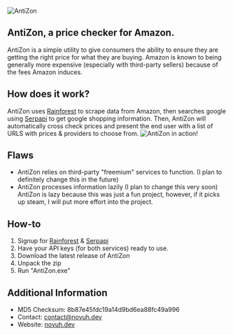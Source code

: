 ![AntiZon](https://i.imgur.com/6XwvFx8.png)
## AntiZon, a price checker for Amazon.
AntiZon is a simple utility to give consumers the ability to ensure they are getting the right price for what they are buying. Amazon is known to being generally more expensive (especially with third-party sellers) because of the fees Amazon induces.

## How does it work?
AntiZon uses [Rainforest](https://rainforestapi.com) to scrape data from Amazon, then searches google using [Serpapi](https://serpapi.com) to get google shopping information. Then, AntiZon will automatically cross check prices and present the end user with a list of URLS with prices & providers to choose from.
![AntiZon in action!](https://i.imgur.com/RjcpfPs.png)

## Flaws
* AntiZon relies on third-party "freemium" services to function. (I plan to definitely change this in the future)
* AntiZon processes information lazily (I plan to change this very soon)
AntiZon is lazy because this was just a fun project, however, if it picks up steam, I will put more effort into the project.

## How-to
1. Signup for [Rainforest](https://rainforestapi.com) & [Serpapi](https://serpapi.com)
2. Have your API keys (for both services) ready to use.
3. Download the latest release of AntiZon
4. Unpack the zip
5. Run "AntiZon.exe"

## Additional Information
* MD5 Checksum: 8b87e45fdc19a14d9bd6ea88fc49a996
* Contact: contact@novuh.dev
* Website: [novuh.dev](https://novuh.dev)

